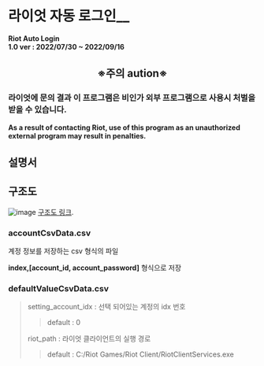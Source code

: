 # 라이엇 자동 로그인__  
  
__Riot Auto Login__  
__1.0 ver : 2022/07/30 ~ 2022/09/16__  
## <center> ※주의 aution※ </center>
### 라이엇에 문의 결과 이 프로그램은 비인가 외부 프로그램으로 사용시 처벌을 받을 수 있습니다.  
__As a result of contacting Riot, use of this program as an unauthorized external program may result in penalties.__
## 설명서

## 구조도  
![image](https://github.com/user-attachments/assets/55518aee-a7b4-43ef-ad9a-a366b99a4071)
[구조도 링크](https://gitmind.com/app/doc/5r1i53wv0l).

### accountCsvData.csv  
계정 정보를 저장하는 csv 형식의 파일

__index,[account_id, account_password]__ 형식으로 저장

### defaultValueCsvData.csv
> setting_account_idx : 선택 되어있는 계정의 idx 번호  
> > default : 0  
> 
> riot_path : 라이엇 클라이언트의 실행 경로  
> > default : C:/Riot Games/Riot Client/RiotClientServices.exe  
